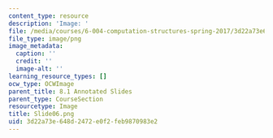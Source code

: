 ```yaml
---
content_type: resource
description: 'Image: '
file: /media/courses/6-004-computation-structures-spring-2017/3d22a73e648d2472e0f2feb9870983e2_Slide06.png
file_type: image/png
image_metadata:
  caption: ''
  credit: ''
  image-alt: ''
learning_resource_types: []
ocw_type: OCWImage
parent_title: 8.1 Annotated Slides
parent_type: CourseSection
resourcetype: Image
title: Slide06.png
uid: 3d22a73e-648d-2472-e0f2-feb9870983e2
---
```

